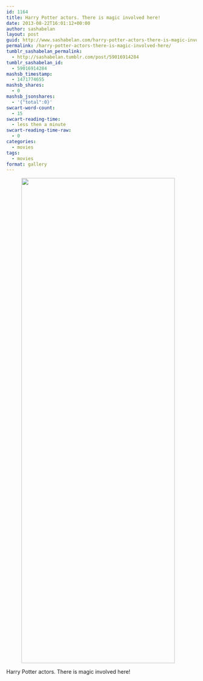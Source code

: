 ```yaml
---
id: 1164
title: Harry Potter actors. There is magic involved here!
date: 2013-08-22T16:01:12+00:00
author: sashabelan
layout: post
guid: http://www.sashabelan.com/harry-potter-actors-there-is-magic-involved-here/
permalink: /harry-potter-actors-there-is-magic-involved-here/
tumblr_sashabelan_permalink:
  - http://sashabelan.tumblr.com/post/59016914284
tumblr_sashabelan_id:
  - 59016914284
mashsb_timestamp:
  - 1471774655
mashsb_shares:
  - 0
mashsb_jsonshares:
  - '{"total":0}'
swcart-word-count:
  - 15
swcart-reading-time:
  - less then a minute
swcart-reading-time-raw:
  - 0
categories:
  - movies
tags:
  - movies
format: gallery
---
```

<div id='gallery-525' class='gallery galleryid-1164 gallery-columns-1 gallery-size-full'>
  <figure class='gallery-item'> 
  
  <div class='gallery-icon portrait'>
    <img width="406" height="1280" src="http://www.sashabelan.ru/wp-content/uploads/2013/08/tumblr_mrxwi0on6G1qarj97o1_1280.jpg" class="attachment-full size-full" alt="" srcset="http://www.sashabelan.ru/wp-content/uploads/2013/08/tumblr_mrxwi0on6G1qarj97o1_1280.jpg 406w, http://www.sashabelan.ru/wp-content/uploads/2013/08/tumblr_mrxwi0on6G1qarj97o1_1280-95x300.jpg 95w, http://www.sashabelan.ru/wp-content/uploads/2013/08/tumblr_mrxwi0on6G1qarj97o1_1280-325x1024.jpg 325w, http://www.sashabelan.ru/wp-content/uploads/2013/08/tumblr_mrxwi0on6G1qarj97o1_1280-230x725.jpg 230w, http://www.sashabelan.ru/wp-content/uploads/2013/08/tumblr_mrxwi0on6G1qarj97o1_1280-350x1103.jpg 350w" sizes="(max-width: 406px) 100vw, 406px" />
  </div></figure>
</div>

Harry Potter actors. There is magic involved here!